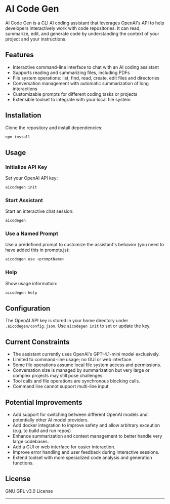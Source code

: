 # AI Code Gen

AI Code Gen is a CLI AI coding assistant that leverages OpenAI's API to help developers interactively work with code repositories. It can read, summarize, edit, and generate code by understanding the context of your project and your instructions.

## Features

- Interactive command-line interface to chat with an AI coding assistant
- Supports reading and summarizing files, including PDFs
- File system operations: list, find, read, create, edit files and directories
- Conversation management with automatic summarization of long interactions
- Customizable prompts for different coding tasks or projects
- Extensible toolset to integrate with your local file system

## Installation

Clone the repository and install dependencies:

```bash
npm install
```

## Usage

### Initialize API Key

Set your OpenAI API key:

```bash
aicodegen init
```

### Start Assistant

Start an interactive chat session:

```bash
aicodegen
```

### Use a Named Prompt

Use a predefined prompt to customize the assistant's behavior (you need to have added this in prompts.js):

```bash
aicodegen use <promptName>
```

### Help

Show usage information:

```bash
aicodegen help
```

## Configuration

The OpenAI API key is stored in your home directory under `.aicodegen/config.json`. Use `aicodegen init` to set or update the key.

## Current Constraints

- The assistant currently uses OpenAI's GPT-4.1-mini model exclusively.
- Limited to command-line usage; no GUI or web interface.
- Some file operations assume local file system access and permissions.
- Conversation size is managed by summarization but very large or complex projects may still pose challenges.
- Tool calls and file operations are synchronous blocking calls.
- Command line cannot support multi-line input

## Potential Improvements

- Add support for switching between different OpenAI models and potentially other AI model providers.
- Add docker integration to improve safety and allow arbitrary exceution (e.g. to build and run repos)
- Enhance summarization and context management to better handle very large codebases.
- Add a GUI or web interface for easier interaction.
- Improve error handling and user feedback during interactive sessions.
- Extend toolset with more specialized code analysis and generation functions.

## License

GNU GPL v3.0 License

---


